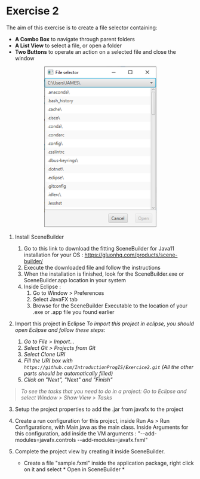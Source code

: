 # Exercise 2

The aim of this exercise is to create a file selector containing:

  - **A Combo Box** to navigate through parent folders
  - **A List View** to select a file, or open a folder
  - **Two Buttons** to operate an action on a selected file and close the window

<p align="center"><img src="/img/fileSelector.png" width="300"></p>

1. Install SceneBuilder
   1. Go to this link to download the fitting SceneBuilder for Java11 installation for your OS : https://gluonhq.com/products/scene-builder/
   2. Execute the downloaded file and follow the instructions
   3. When the installation is finished, look for the SceneBuilder.exe or SceneBuilder.app location in your system
   4. Inside Eclipse : 
      1. Go to Window \> Preferences
      2. Select JavaFX tab
      3. Browse for the SceneBuilder Executable to the location of your .exe or .app file you found earlier
	

2. Import this project in Eclipse *To import this project in eclipse, you should open Eclipse and follow these steps:*
   1. *Go to File \> Import...*
   2. *Select Git \> Projects from Git*
   3. *Select Clone URI*
   4. *Fill the URI box with `https://github.com/IntroductionProgIS/Exercice2.git` (All the other parts should be automatically filled)*
   5. *Click on "Next", "Next" and "Finish"*

> *To see the tasks that you need to do in a project: Go to Eclipse and select Window \> Show View \> Tasks*

3. Setup the project properties to add the .jar from javafx to the project

4. Create a run configuration for this project, inside Run As \> Run Configurations, with Main.java as the main class. Inside Arguments for this configuration, add inside the VM arguments : "--add-modules=javafx.controls --add-modules=javafx.fxml"

5. Complete the project view by creating it inside SceneBuilder.
   * Create a file "sample.fxml" inside the application package, right click on it and select * Open in SceneBuilder *


